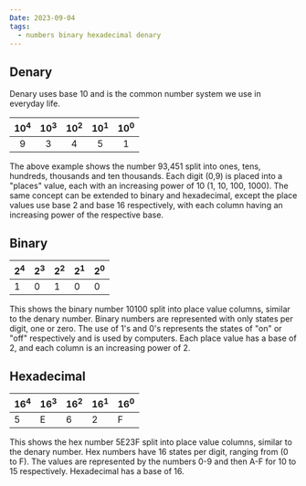 ```yaml
---
Date: 2023-09-04
tags:
  - numbers binary hexadecimal denary
---
```

## Denary

Denary uses base 10 and is the common number system we use in everyday life.

|$10^4$|$10^3$|$10^2$|$10^1$|$10^0$|
|:------:|:------:|:------:|:------:|:------:|
|9|3|4|5|1| 

The above example shows the number 93,451 split into ones, tens, hundreds, thousands and ten thousands. Each digit (0,9) is placed into a "places" value, each with an increasing power of 10 (1, 10, 100, 1000). The same concept can be extended to binary and hexadecimal, except the place values use base 2 and base 16 respectively, with each column having an increasing power of the respective base.

## Binary

|$2^4$|$2^3$|$2^2$|$2^1$|$2^0$|
|--|--|--|--|--|
|1|0|1|0|0|

This shows the binary number 10100 split into place value columns, similar to the denary number. Binary numbers are represented with only states per digit, one or zero. The use of 1's and 0's represents the states of "on" or "off" respectively and is used by computers. Each place value has a base of 2, and each column is an increasing power of 2. 

## Hexadecimal

|$16^4$|$16^3$|$16^2$|$16^1$|$16^0$|
|--|--|--|--|--|
|5|E|6|2|F|

This shows the hex number 5E23F split into place value columns, similar to the denary number. Hex numbers have 16 states per digit, ranging from (0 to F). The values are represented by the numbers 0-9 and then A-F for 10 to 15 respectively. Hexadecimal has a base of 16. 



